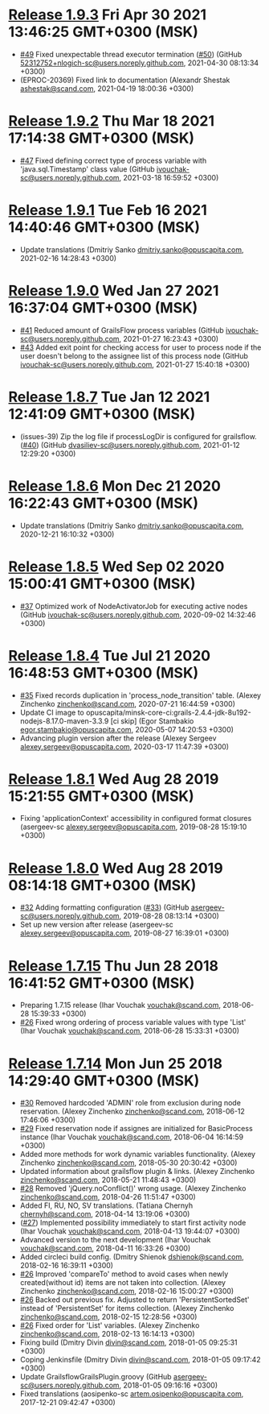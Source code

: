 
[Release 1.9.3](https://github.com/OpusCapita/grailsflow-core-plugin/releases/tag/v1.9.3) Fri Apr 30 2021 13:46:25 GMT+0300 (MSK)
=======================================================

- [#49](https://github.com/OpusCapita/grailsflow-core-plugin/issues/49) Fixed unexpectable thread executor termination ([#50](https://github.com/OpusCapita/grailsflow-core-plugin/issues/50)) (GitHub 52312752+nlogich-sc@users.noreply.github.com, 2021-04-30 08:13:34 +0300)
- (EPROC-20369) Fixed link to documentation (Alexandr Shestak ashestak@scand.com, 2021-04-19 18:00:36 +0300)

[Release 1.9.2](https://github.com/OpusCapita/grailsflow-core-plugin/releases/tag/v1.9.2) Thu Mar 18 2021 17:14:38 GMT+0300 (MSK)
=======================================================

- [#47](https://github.com/OpusCapita/grailsflow-core-plugin/issues/47) Fixed defining correct type of process variable with 'java.sql.Timestamp' class value (GitHub ivouchak-sc@users.noreply.github.com, 2021-03-18 16:59:52 +0300)

[Release 1.9.1](https://github.com/OpusCapita/grailsflow-core-plugin/releases/tag/v1.9.1) Tue Feb 16 2021 14:40:46 GMT+0300 (MSK)
=======================================================

- Update translations (Dmitriy Sanko dmitriy.sanko@opuscapita.com, 2021-02-16 14:28:43 +0300)

[Release 1.9.0](https://github.com/OpusCapita/grailsflow-core-plugin/releases/tag/v1.9.0) Wed Jan 27 2021 16:37:04 GMT+0300 (MSK)
=======================================================

- [#41](https://github.com/OpusCapita/grailsflow-core-plugin/issues/41) Reduced amount of GrailsFlow process variables (GitHub ivouchak-sc@users.noreply.github.com, 2021-01-27 16:23:43 +0300)
- [#43](https://github.com/OpusCapita/grailsflow-core-plugin/issues/43) Added exit point for checking access for user to process node if the user doesn't belong to the assignee list of this process node (GitHub ivouchak-sc@users.noreply.github.com, 2021-01-27 15:40:18 +0300)

[Release 1.8.7](https://github.com/OpusCapita/grailsflow-core-plugin/releases/tag/v1.8.7) Tue Jan 12 2021 12:41:09 GMT+0300 (MSK)
=======================================================

- (issues-39) Zip the log file if processLogDir is configured for grailsflow. ([#40](https://github.com/OpusCapita/grailsflow-core-plugin/issues/40)) (GitHub dvasiliev-sc@users.noreply.github.com, 2021-01-12 12:29:20 +0300)

[Release 1.8.6](https://github.com/OpusCapita/grailsflow-core-plugin/releases/tag/v1.8.6) Mon Dec 21 2020 16:22:43 GMT+0300 (MSK)
=======================================================

- Update translations (Dmitriy Sanko dmitriy.sanko@opuscapita.com, 2020-12-21 16:10:32 +0300)

[Release 1.8.5](https://github.com/OpusCapita/grailsflow-core-plugin/releases/tag/v1.8.5) Wed Sep 02 2020 15:00:41 GMT+0300 (MSK)
=======================================================

- [#37](https://github.com/OpusCapita/grailsflow-core-plugin/issues/37) Optimized work of NodeActivatorJob for executing active nodes (GitHub ivouchak-sc@users.noreply.github.com, 2020-09-02 14:32:46 +0300)

[Release 1.8.4](https://github.com/OpusCapita/grailsflow-core-plugin/releases/tag/v1.8.4) Tue Jul 21 2020 16:48:53 GMT+0300 (MSK)
=======================================================

- [#35](https://github.com/OpusCapita/grailsflow-core-plugin/issues/35) Fixed records duplication in 'process_node_transition' table. (Alexey Zinchenko zinchenko@scand.com, 2020-07-21 16:44:59 +0300)
- Update CI image to opuscapita/minsk-core-ci:grails-2.4.4-jdk-8u192-nodejs-8.17.0-maven-3.3.9 [ci skip] (Egor Stambakio egor.stambakio@opuscapita.com, 2020-05-07 14:20:53 +0300)
- Advancing plugin version after the release (Alexey Sergeev alexey.sergeev@opuscapita.com, 2020-03-17 11:47:39 +0300)

[Release 1.8.1](https://github.com/OpusCapita/grailsflow-core-plugin/releases/tag/v1.8.1) Wed Aug 28 2019 15:21:55 GMT+0300 (MSK)
=======================================================

- Fixing 'applicationContext' accessibility in configured format closures (asergeev-sc alexey.sergeev@opuscapita.com, 2019-08-28 15:19:10 +0300)

[Release 1.8.0](https://github.com/OpusCapita/grailsflow-core-plugin/releases/tag/v1.8.0) Wed Aug 28 2019 08:14:18 GMT+0300 (MSK)
=======================================================

- [#32](https://github.com/OpusCapita/grailsflow-core-plugin/issues/32) Adding formatting configuration ([#33](https://github.com/OpusCapita/grailsflow-core-plugin/issues/33)) (GitHub asergeev-sc@users.noreply.github.com, 2019-08-28 08:13:14 +0300)
- Set up new version after release (asergeev-sc alexey.sergeev@opuscapita.com, 2019-08-27 16:39:01 +0300)

[Release 1.7.15](https://github.com/OpusCapita/grailsflow-core-plugin/releases/tag/v1.7.15) Thu Jun 28 2018 16:41:52 GMT+0300 (MSK)
=======================================================

- Preparing 1.7.15 release (Ihar Vouchak vouchak@scand.com, 2018-06-28 15:39:33 +0300)
- [#26](https://github.com/OpusCapita/grailsflow-core-plugin/issues/26) Fixed wrong ordering of process variable values with type 'List' (Ihar Vouchak vouchak@scand.com, 2018-06-28 15:33:31 +0300)

[Release 1.7.14](https://github.com/OpusCapita/grailsflow-core-plugin/releases/tag/v1.7.14) Mon Jun 25 2018 14:29:40 GMT+0300 (MSK)
=======================================================

- [#30](https://github.com/OpusCapita/grailsflow-core-plugin/issues/30) Removed hardcoded 'ADMIN' role from exclusion during node reservation. (Alexey Zinchenko zinchenko@scand.com, 2018-06-12 17:46:06 +0300)
- [#29](https://github.com/OpusCapita/grailsflow-core-plugin/issues/29) Fixed reservation node if assignes are initialized for BasicProcess instance (Ihar Vouchak vouchak@scand.com, 2018-06-04 16:14:59 +0300)
- Added more methods for work dynamic variables functionality. (Alexey Zinchenko zinchenko@scand.com, 2018-05-30 20:30:42 +0300)
- Updated information about grailsflow plugin & links. (Alexey Zinchenko zinchenko@scand.com, 2018-05-21 11:48:43 +0300)
- [#28](https://github.com/OpusCapita/grailsflow-core-plugin/issues/28) Removed 'jQuery.noConflict()' wrong usage. (Alexey Zinchenko zinchenko@scand.com, 2018-04-26 11:51:47 +0300)
- Added FI, RU, NO, SV translations. (Tatiana Chernyh chernyh@scand.com, 2018-04-14 13:19:06 +0300)
- ([#27](https://github.com/OpusCapita/grailsflow-core-plugin/issues/27)) Implemented possibility immediately to start first activity node (Ihar Vouchak vouchak@scand.com, 2018-04-13 19:44:07 +0300)
- Advanced version to the next development (Ihar Vouchak vouchak@scand.com, 2018-04-11 16:33:26 +0300)
- Added circleci build config. (Dmitry Shienok dshienok@scand.com, 2018-02-16 16:39:11 +0300)
- [#26](https://github.com/OpusCapita/grailsflow-core-plugin/issues/26) Improved 'compareTo' method to avoid cases when newly created(without id) items are not taken into collection. (Alexey Zinchenko zinchenko@scand.com, 2018-02-16 15:00:27 +0300)
- [#26](https://github.com/OpusCapita/grailsflow-core-plugin/issues/26) Backed out previous fix. Adjusted to return 'PersistentSortedSet' instead of 'PersistentSet' for items collection. (Alexey Zinchenko zinchenko@scand.com, 2018-02-15 12:28:56 +0300)
- [#26](https://github.com/OpusCapita/grailsflow-core-plugin/issues/26) Fixed order for 'List' variables. (Alexey Zinchenko zinchenko@scand.com, 2018-02-13 16:14:13 +0300)
- Fixing build (Dmitry Divin divin@scand.com, 2018-01-05 09:25:31 +0300)
- Coping Jenkinsfile (Dmitry Divin divin@scand.com, 2018-01-05 09:17:42 +0300)
- Update GrailsflowGrailsPlugin.groovy (GitHub asergeev-sc@users.noreply.github.com, 2018-01-05 09:16:16 +0300)
- Fixed translations (aosipenko-sc artem.osipenko@opuscapita.com, 2017-12-21 09:42:47 +0300)
